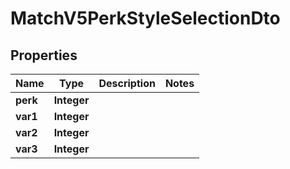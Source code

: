 

# MatchV5PerkStyleSelectionDto


## Properties

| Name | Type | Description | Notes |
|------------ | ------------- | ------------- | -------------|
|**perk** | **Integer** |  |  |
|**var1** | **Integer** |  |  |
|**var2** | **Integer** |  |  |
|**var3** | **Integer** |  |  |



